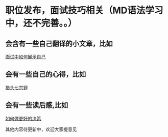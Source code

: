 # 职位发布，面试技巧相关（MD语法学习中，还不完善。。）

## 会含有一些自己翻译的小文章，比如
[面试中如何展示自己](https://github.com/lietoumai/Hunter/issues/10)

## 会有一些自己的心得，比如
[猎头七宗罪](https://github.com/lietoumai/Hunter/issues/4)

## 会有一些读后感,比如
[如何做更好的决策](https://github.com/lietoumai/Hunter/issues/2)

其他内容待更新中，欢迎大家提意见
